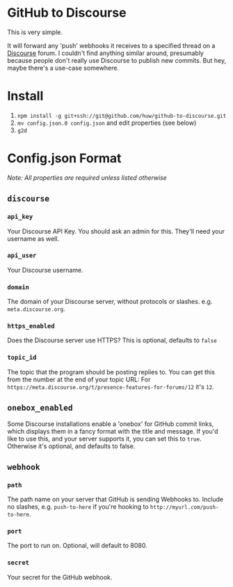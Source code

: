 # GitHub to Discourse
This is very simple.

It will forward any 'push' webhooks it receives to a specified thread on a [Discourse](https://discourse.org) forum. I couldn't find anything similar around, presumably because people don't really use Discourse to publish new commits. But hey, maybe there's a use-case somewhere.

# Install
1. `npm install -g git+ssh://git@github.com/huw/github-to-discourse.git`
2. `mv config.json.0 config.json` and edit properties (see below)
3. `g2d`

# Config.json Format
_Note: All properties are required unless listed otherwise_
## `discourse`
### `api_key`
Your Discourse API Key. You should ask an admin for this. They'll need your username as well.
### `api_user`
Your Discourse username.
### `domain`
The domain of your Discourse server, without protocols or slashes. e.g. `meta.discourse.org`.
### `https_enabled`
Does the Discourse server use HTTPS? This is optional, defaults to `false`
### `topic_id`
The topic that the program should be posting replies to. You can get this from the number at the end of your topic URL: For `https://meta.discourse.org/t/presence-features-for-forums/12` it's `12`.
## `onebox_enabled`
Some Discourse installations enable a 'onebox' for GitHub commit links, which displays them in a fancy format with the title and message. If you'd like to use this, and your server supports it, you can set this to `true`. Otherwise it's optional, and defaults to false.
## `webhook`
### `path`
The path name on your server that GitHub is sending Webhooks to. Include no slashes, e.g. `push-to-here` if you're hooking to `http://myurl.com/push-to-here`.
### `port`
The port to run on. Optional, will default to 8080.
### `secret`
Your secret for the GitHub webhook.